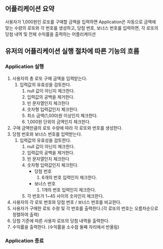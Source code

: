 ## 어플리케이션 요약
사용자가 1,000원인 로또를 구매할 금액을 입력하면 Application은 자동으로 금액에 맞는 수량의 로또와 각 번호를 생성하고,
당첨 번호, 보너스 번호를 입력하면, 각 로또의 당첨 내역 및 전체 수익률을 출력하는 어플리케이션  

## 유저의 어플리케이션 실행 절차에 따른 기능의 흐름
### Application 실행
1. 사용자의 총 로또 구매 금액을 입력받는다.
    1. 입력값의 유효성을 검토한다.
        1. null 값이 아닌지 체크한다.
        2. 입력값의 공백을 제거한다.
        3. 빈 문자열인지 체크한다
        4. 숫자형 입력값인지 체크한다.
        5. 최소 금액(1,000)원 이상인지 체크한다.
        6. 1,000원 단위의 금액인지 체크한다.
2. 구매 금액만큼의 로또 수량에 따라 각 로또와 번호를 생성한다.
3. 당첨 번호와 보너스 번호를 입력받는다.
    1. 입력값의 유효성을 검토한다.
       1. null 값이 아닌지 체크한다.
       2. 입력값의 공백을 제거한다.
       3. 빈 문자열인지 체크한다
       4. 숫자형 입력값인지 체크한다.
           - 당첨 번호
               1. 6개의 번호 입력인지 체크한다.
           - 보너스 번호
               1. 1개의 번호 입력인지 체크한다.
       5. 각 번호가 1~45 사이의 숫자인지 체크한다.
4. 사용자의 각 로또 번호와 당첨 번호 / 보너스 번호를 비교한다.
5. 사용자가 구매한 로또 수량 및 각 번호를 출력한다.(각 로또의 번호는 오름차순으로 정렬하여 출력)
6. 당첨 기준에 따른 사용자 로또의 당첨 내역을 출력한다. 
7. 수익률을 출력한다. (수익률을 소수점 둘째 자리에서 반올림)

### Application 종료
